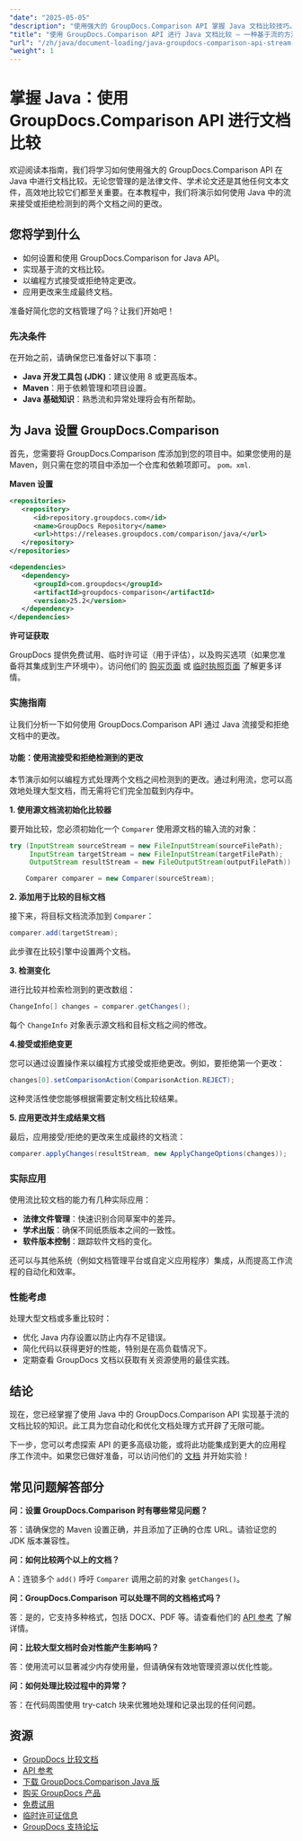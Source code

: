 ```yaml
---
"date": "2025-05-05"
"description": "使用强大的 GroupDocs.Comparison API 掌握 Java 文档比较技巧。学习基于流的技术，高效处理法律、学术和软件文档。"
"title": "使用 GroupDocs.Comparison API 进行 Java 文档比较 — 一种基于流的方法"
"url": "/zh/java/document-loading/java-groupdocs-comparison-api-stream-document-compare/"
"weight": 1
---
```


# 掌握 Java：使用 GroupDocs.Comparison API 进行文档比较

欢迎阅读本指南，我们将学习如何使用强大的 GroupDocs.Comparison API 在 Java 中进行文档比较。无论您管理的是法律文件、学术论文还是其他任何文本文件，高效地比较它们都至关重要。在本教程中，我们将演示如何使用 Java 中的流来接受或拒绝检测到的两个文档之间的更改。

## 您将学到什么

- 如何设置和使用 GroupDocs.Comparison for Java API。
- 实现基于流的文档比较。
- 以编程方式接受或拒绝特定更改。
- 应用更改来生成最终文档。

准备好简化您的文档管理了吗？让我们开始吧！

### 先决条件

在开始之前，请确保您已准备好以下事项：

- **Java 开发工具包 (JDK)**：建议使用 8 或更高版本。
- **Maven**：用于依赖管理和项目设置。
- **Java 基础知识**：熟悉流和异常处理将会有所帮助。

## 为 Java 设置 GroupDocs.Comparison

首先，您需要将 GroupDocs.Comparison 库添加到您的项目中。如果您使用的是 Maven，则只需在您的项目中添加一个仓库和依赖项即可。 `pom。xml`.

**Maven 设置**

```xml
<repositories>
   <repository>
      <id>repository.groupdocs.com</id>
      <name>GroupDocs Repository</name>
      <url>https://releases.groupdocs.com/comparison/java/</url>
   </repository>
</repositories>

<dependencies>
   <dependency>
      <groupId>com.groupdocs</groupId>
      <artifactId>groupdocs-comparison</artifactId>
      <version>25.2</version>
   </dependency>
</dependencies>
```

**许可证获取**

GroupDocs 提供免费试用、临时许可证（用于评估），以及购买选项（如果您准备将其集成到生产环境中）。访问他们的 [购买页面](https://purchase.groupdocs.com/buy) 或 [临时执照页面](https://purchase.groupdocs.com/temporary-license/) 了解更多详情。

### 实施指南

让我们分析一下如何使用 GroupDocs.Comparison API 通过 Java 流接受和拒绝文档中的更改。

#### 功能：使用流接受和拒绝检测到的更改

本节演示如何以编程方式处理两个文档之间检测到的更改。通过利用流，您可以高效地处理大型文档，而无需将它们完全加载到内存中。

**1. 使用源文档流初始化比较器**

要开始比较，您必须初始化一个 `Comparer` 使用源文档的输入流的对象：

```java
try (InputStream sourceStream = new FileInputStream(sourceFilePath);
     InputStream targetStream = new FileInputStream(targetFilePath);
     OutputStream resultStream = new FileOutputStream(outputFilePath)) {

    Comparer comparer = new Comparer(sourceStream);
```

**2. 添加用于比较的目标文档**

接下来，将目标文档流添加到 `Comparer`：

```java
comparer.add(targetStream);
```

此步骤在比较引擎中设置两个文档。

**3. 检测变化**

进行比较并检索检测到的更改数组：

```java
ChangeInfo[] changes = comparer.getChanges();
```

每个 `ChangeInfo` 对象表示源文档和目标文档之间的修改。

**4.接受或拒绝变更**

您可以通过设置操作来以编程方式接受或拒绝更改。例如，要拒绝第一个更改：

```java
changes[0].setComparisonAction(ComparisonAction.REJECT);
```

这种灵活性使您能够根据需要定制文档比较结果。

**5. 应用更改并生成结果文档**

最后，应用接受/拒绝的更改来生成最终的文档流：

```java
comparer.applyChanges(resultStream, new ApplyChangeOptions(changes));
```

### 实际应用

使用流比较文档的能力有几种实际应用：

- **法律文件管理**：快速识别合同草案中的差异。
- **学术出版**：确保不同纸质版本之间的一致性。
- **软件版本控制**：跟踪软件文档的变化。

还可以与其他系统（例如文档管理平台或自定义应用程序）集成，从而提高工作流程的自动化和效率。

### 性能考虑

处理大型文档或多重比较时：

- 优化 Java 内存设置以防止内存不足错误。
- 简化代码以获得更好的性能，特别是在高负载情况下。
- 定期查看 GroupDocs 文档以获取有关资源使用的最佳实践。

## 结论

现在，您已经掌握了使用 Java 中的 GroupDocs.Comparison API 实现基于流的文档比较的知识。此工具为您自动化和优化文档处理方式开辟了无限可能。

下一步，您可以考虑探索 API 的更多高级功能，或将此功能集成到更大的应用程序工作流中。如果您已做好准备，可以访问他们的 [文档](https://docs.groupdocs.com/comparison/java/) 并开始实验！

## 常见问题解答部分

**问：设置 GroupDocs.Comparison 时有哪些常见问题？**

答：请确保您的 Maven 设置正确，并且添加了正确的仓库 URL。请验证您的 JDK 版本兼容性。

**问：如何比较两个以上的文档？**

A：连锁多个 `add()` 呼吁 `Comparer` 调用之前的对象 `getChanges()`。

**问：GroupDocs.Comparison 可以处理不同的文档格式吗？**

答：是的，它支持多种格式，包括 DOCX、PDF 等。请查看他们的 [API 参考](https://reference.groupdocs.com/comparison/java/) 了解详情。

**问：比较大型文档时会对性能产生影响吗？**

答：使用流可以显著减少内存使用量，但请确保有效地管理资源以优化性能。

**问：如何处理比较过程中的异常？**

答：在代码周围使用 try-catch 块来优雅地处理和记录出现的任何问题。

## 资源

- [GroupDocs 比较文档](https://docs.groupdocs.com/comparison/java/)
- [API 参考](https://reference.groupdocs.com/comparison/java/)
- [下载 GroupDocs.Comparison Java 版](https://releases.groupdocs.com/comparison/java/)
- [购买 GroupDocs 产品](https://purchase.groupdocs.com/buy)
- [免费试用](https://releases.groupdocs.com/comparison/java/)
- [临时许可证信息](https://purchase.groupdocs.com/temporary-license/)
- [GroupDocs 支持论坛](https://forum.groupdocs.com/c/comparison)